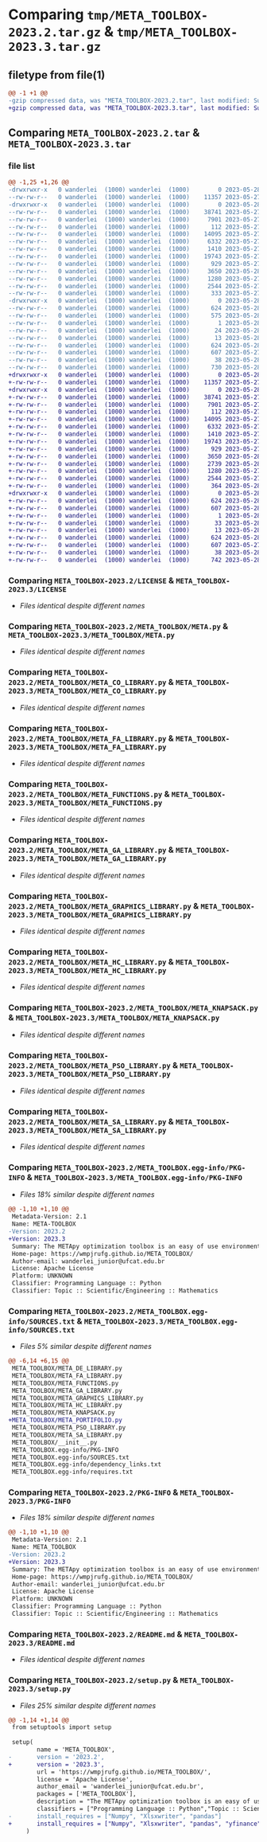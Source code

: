 # Comparing `tmp/META_TOOLBOX-2023.2.tar.gz` & `tmp/META_TOOLBOX-2023.3.tar.gz`

## filetype from file(1)

```diff
@@ -1 +1 @@
-gzip compressed data, was "META_TOOLBOX-2023.2.tar", last modified: Sun May 28 01:14:31 2023, max compression
+gzip compressed data, was "META_TOOLBOX-2023.3.tar", last modified: Sun May 28 18:20:03 2023, max compression
```

## Comparing `META_TOOLBOX-2023.2.tar` & `META_TOOLBOX-2023.3.tar`

### file list

```diff
@@ -1,25 +1,26 @@
-drwxrwxr-x   0 wanderlei  (1000) wanderlei  (1000)        0 2023-05-28 01:14:31.053979 META_TOOLBOX-2023.2/
--rw-rw-r--   0 wanderlei  (1000) wanderlei  (1000)    11357 2023-05-27 23:22:01.000000 META_TOOLBOX-2023.2/LICENSE
-drwxrwxr-x   0 wanderlei  (1000) wanderlei  (1000)        0 2023-05-28 01:14:31.053979 META_TOOLBOX-2023.2/META_TOOLBOX/
--rw-rw-r--   0 wanderlei  (1000) wanderlei  (1000)    38741 2023-05-27 23:22:01.000000 META_TOOLBOX-2023.2/META_TOOLBOX/META.py
--rw-rw-r--   0 wanderlei  (1000) wanderlei  (1000)     7901 2023-05-27 23:22:01.000000 META_TOOLBOX-2023.2/META_TOOLBOX/META_CO_LIBRARY.py
--rw-rw-r--   0 wanderlei  (1000) wanderlei  (1000)      112 2023-05-27 23:22:01.000000 META_TOOLBOX-2023.2/META_TOOLBOX/META_DE_LIBRARY.py
--rw-rw-r--   0 wanderlei  (1000) wanderlei  (1000)    14095 2023-05-27 23:22:01.000000 META_TOOLBOX-2023.2/META_TOOLBOX/META_FA_LIBRARY.py
--rw-rw-r--   0 wanderlei  (1000) wanderlei  (1000)     6332 2023-05-27 23:22:01.000000 META_TOOLBOX-2023.2/META_TOOLBOX/META_FUNCTIONS.py
--rw-rw-r--   0 wanderlei  (1000) wanderlei  (1000)     1410 2023-05-27 23:22:01.000000 META_TOOLBOX-2023.2/META_TOOLBOX/META_GA_LIBRARY.py
--rw-rw-r--   0 wanderlei  (1000) wanderlei  (1000)    19743 2023-05-27 23:22:01.000000 META_TOOLBOX-2023.2/META_TOOLBOX/META_GRAPHICS_LIBRARY.py
--rw-rw-r--   0 wanderlei  (1000) wanderlei  (1000)      929 2023-05-27 23:22:01.000000 META_TOOLBOX-2023.2/META_TOOLBOX/META_HC_LIBRARY.py
--rw-rw-r--   0 wanderlei  (1000) wanderlei  (1000)     3650 2023-05-28 00:47:17.000000 META_TOOLBOX-2023.2/META_TOOLBOX/META_KNAPSACK.py
--rw-rw-r--   0 wanderlei  (1000) wanderlei  (1000)     1280 2023-05-27 23:22:01.000000 META_TOOLBOX-2023.2/META_TOOLBOX/META_PSO_LIBRARY.py
--rw-rw-r--   0 wanderlei  (1000) wanderlei  (1000)     2544 2023-05-27 23:22:01.000000 META_TOOLBOX-2023.2/META_TOOLBOX/META_SA_LIBRARY.py
--rw-rw-r--   0 wanderlei  (1000) wanderlei  (1000)      333 2023-05-27 23:50:52.000000 META_TOOLBOX-2023.2/META_TOOLBOX/__init__.py
-drwxrwxr-x   0 wanderlei  (1000) wanderlei  (1000)        0 2023-05-28 01:14:31.053979 META_TOOLBOX-2023.2/META_TOOLBOX.egg-info/
--rw-rw-r--   0 wanderlei  (1000) wanderlei  (1000)      624 2023-05-28 01:14:31.000000 META_TOOLBOX-2023.2/META_TOOLBOX.egg-info/PKG-INFO
--rw-rw-r--   0 wanderlei  (1000) wanderlei  (1000)      575 2023-05-28 01:14:31.000000 META_TOOLBOX-2023.2/META_TOOLBOX.egg-info/SOURCES.txt
--rw-rw-r--   0 wanderlei  (1000) wanderlei  (1000)        1 2023-05-28 01:14:31.000000 META_TOOLBOX-2023.2/META_TOOLBOX.egg-info/dependency_links.txt
--rw-rw-r--   0 wanderlei  (1000) wanderlei  (1000)       24 2023-05-28 01:14:31.000000 META_TOOLBOX-2023.2/META_TOOLBOX.egg-info/requires.txt
--rw-rw-r--   0 wanderlei  (1000) wanderlei  (1000)       13 2023-05-28 01:14:31.000000 META_TOOLBOX-2023.2/META_TOOLBOX.egg-info/top_level.txt
--rw-rw-r--   0 wanderlei  (1000) wanderlei  (1000)      624 2023-05-28 01:14:31.053979 META_TOOLBOX-2023.2/PKG-INFO
--rw-rw-r--   0 wanderlei  (1000) wanderlei  (1000)      607 2023-05-27 23:22:01.000000 META_TOOLBOX-2023.2/README.md
--rw-rw-r--   0 wanderlei  (1000) wanderlei  (1000)       38 2023-05-28 01:14:31.053979 META_TOOLBOX-2023.2/setup.cfg
--rw-rw-r--   0 wanderlei  (1000) wanderlei  (1000)      730 2023-05-28 01:00:12.000000 META_TOOLBOX-2023.2/setup.py
+drwxrwxr-x   0 wanderlei  (1000) wanderlei  (1000)        0 2023-05-28 18:20:03.353035 META_TOOLBOX-2023.3/
+-rw-rw-r--   0 wanderlei  (1000) wanderlei  (1000)    11357 2023-05-27 23:22:01.000000 META_TOOLBOX-2023.3/LICENSE
+drwxrwxr-x   0 wanderlei  (1000) wanderlei  (1000)        0 2023-05-28 18:20:03.353035 META_TOOLBOX-2023.3/META_TOOLBOX/
+-rw-rw-r--   0 wanderlei  (1000) wanderlei  (1000)    38741 2023-05-27 23:22:01.000000 META_TOOLBOX-2023.3/META_TOOLBOX/META.py
+-rw-rw-r--   0 wanderlei  (1000) wanderlei  (1000)     7901 2023-05-27 23:22:01.000000 META_TOOLBOX-2023.3/META_TOOLBOX/META_CO_LIBRARY.py
+-rw-rw-r--   0 wanderlei  (1000) wanderlei  (1000)      112 2023-05-27 23:22:01.000000 META_TOOLBOX-2023.3/META_TOOLBOX/META_DE_LIBRARY.py
+-rw-rw-r--   0 wanderlei  (1000) wanderlei  (1000)    14095 2023-05-27 23:22:01.000000 META_TOOLBOX-2023.3/META_TOOLBOX/META_FA_LIBRARY.py
+-rw-rw-r--   0 wanderlei  (1000) wanderlei  (1000)     6332 2023-05-27 23:22:01.000000 META_TOOLBOX-2023.3/META_TOOLBOX/META_FUNCTIONS.py
+-rw-rw-r--   0 wanderlei  (1000) wanderlei  (1000)     1410 2023-05-27 23:22:01.000000 META_TOOLBOX-2023.3/META_TOOLBOX/META_GA_LIBRARY.py
+-rw-rw-r--   0 wanderlei  (1000) wanderlei  (1000)    19743 2023-05-27 23:22:01.000000 META_TOOLBOX-2023.3/META_TOOLBOX/META_GRAPHICS_LIBRARY.py
+-rw-rw-r--   0 wanderlei  (1000) wanderlei  (1000)      929 2023-05-27 23:22:01.000000 META_TOOLBOX-2023.3/META_TOOLBOX/META_HC_LIBRARY.py
+-rw-rw-r--   0 wanderlei  (1000) wanderlei  (1000)     3650 2023-05-28 00:47:17.000000 META_TOOLBOX-2023.3/META_TOOLBOX/META_KNAPSACK.py
+-rw-rw-r--   0 wanderlei  (1000) wanderlei  (1000)     2739 2023-05-28 18:19:42.000000 META_TOOLBOX-2023.3/META_TOOLBOX/META_PORTIFOLIO.py
+-rw-rw-r--   0 wanderlei  (1000) wanderlei  (1000)     1280 2023-05-27 23:22:01.000000 META_TOOLBOX-2023.3/META_TOOLBOX/META_PSO_LIBRARY.py
+-rw-rw-r--   0 wanderlei  (1000) wanderlei  (1000)     2544 2023-05-27 23:22:01.000000 META_TOOLBOX-2023.3/META_TOOLBOX/META_SA_LIBRARY.py
+-rw-rw-r--   0 wanderlei  (1000) wanderlei  (1000)      364 2023-05-28 18:19:42.000000 META_TOOLBOX-2023.3/META_TOOLBOX/__init__.py
+drwxrwxr-x   0 wanderlei  (1000) wanderlei  (1000)        0 2023-05-28 18:20:03.353035 META_TOOLBOX-2023.3/META_TOOLBOX.egg-info/
+-rw-rw-r--   0 wanderlei  (1000) wanderlei  (1000)      624 2023-05-28 18:20:03.000000 META_TOOLBOX-2023.3/META_TOOLBOX.egg-info/PKG-INFO
+-rw-rw-r--   0 wanderlei  (1000) wanderlei  (1000)      607 2023-05-28 18:20:03.000000 META_TOOLBOX-2023.3/META_TOOLBOX.egg-info/SOURCES.txt
+-rw-rw-r--   0 wanderlei  (1000) wanderlei  (1000)        1 2023-05-28 18:20:03.000000 META_TOOLBOX-2023.3/META_TOOLBOX.egg-info/dependency_links.txt
+-rw-rw-r--   0 wanderlei  (1000) wanderlei  (1000)       33 2023-05-28 18:20:03.000000 META_TOOLBOX-2023.3/META_TOOLBOX.egg-info/requires.txt
+-rw-rw-r--   0 wanderlei  (1000) wanderlei  (1000)       13 2023-05-28 18:20:03.000000 META_TOOLBOX-2023.3/META_TOOLBOX.egg-info/top_level.txt
+-rw-rw-r--   0 wanderlei  (1000) wanderlei  (1000)      624 2023-05-28 18:20:03.353035 META_TOOLBOX-2023.3/PKG-INFO
+-rw-rw-r--   0 wanderlei  (1000) wanderlei  (1000)      607 2023-05-27 23:22:01.000000 META_TOOLBOX-2023.3/README.md
+-rw-rw-r--   0 wanderlei  (1000) wanderlei  (1000)       38 2023-05-28 18:20:03.353035 META_TOOLBOX-2023.3/setup.cfg
+-rw-rw-r--   0 wanderlei  (1000) wanderlei  (1000)      742 2023-05-28 18:19:42.000000 META_TOOLBOX-2023.3/setup.py
```

### Comparing `META_TOOLBOX-2023.2/LICENSE` & `META_TOOLBOX-2023.3/LICENSE`

 * *Files identical despite different names*

### Comparing `META_TOOLBOX-2023.2/META_TOOLBOX/META.py` & `META_TOOLBOX-2023.3/META_TOOLBOX/META.py`

 * *Files identical despite different names*

### Comparing `META_TOOLBOX-2023.2/META_TOOLBOX/META_CO_LIBRARY.py` & `META_TOOLBOX-2023.3/META_TOOLBOX/META_CO_LIBRARY.py`

 * *Files identical despite different names*

### Comparing `META_TOOLBOX-2023.2/META_TOOLBOX/META_FA_LIBRARY.py` & `META_TOOLBOX-2023.3/META_TOOLBOX/META_FA_LIBRARY.py`

 * *Files identical despite different names*

### Comparing `META_TOOLBOX-2023.2/META_TOOLBOX/META_FUNCTIONS.py` & `META_TOOLBOX-2023.3/META_TOOLBOX/META_FUNCTIONS.py`

 * *Files identical despite different names*

### Comparing `META_TOOLBOX-2023.2/META_TOOLBOX/META_GA_LIBRARY.py` & `META_TOOLBOX-2023.3/META_TOOLBOX/META_GA_LIBRARY.py`

 * *Files identical despite different names*

### Comparing `META_TOOLBOX-2023.2/META_TOOLBOX/META_GRAPHICS_LIBRARY.py` & `META_TOOLBOX-2023.3/META_TOOLBOX/META_GRAPHICS_LIBRARY.py`

 * *Files identical despite different names*

### Comparing `META_TOOLBOX-2023.2/META_TOOLBOX/META_HC_LIBRARY.py` & `META_TOOLBOX-2023.3/META_TOOLBOX/META_HC_LIBRARY.py`

 * *Files identical despite different names*

### Comparing `META_TOOLBOX-2023.2/META_TOOLBOX/META_KNAPSACK.py` & `META_TOOLBOX-2023.3/META_TOOLBOX/META_KNAPSACK.py`

 * *Files identical despite different names*

### Comparing `META_TOOLBOX-2023.2/META_TOOLBOX/META_PSO_LIBRARY.py` & `META_TOOLBOX-2023.3/META_TOOLBOX/META_PSO_LIBRARY.py`

 * *Files identical despite different names*

### Comparing `META_TOOLBOX-2023.2/META_TOOLBOX/META_SA_LIBRARY.py` & `META_TOOLBOX-2023.3/META_TOOLBOX/META_SA_LIBRARY.py`

 * *Files identical despite different names*

### Comparing `META_TOOLBOX-2023.2/META_TOOLBOX.egg-info/PKG-INFO` & `META_TOOLBOX-2023.3/META_TOOLBOX.egg-info/PKG-INFO`

 * *Files 18% similar despite different names*

```diff
@@ -1,10 +1,10 @@
 Metadata-Version: 2.1
 Name: META-TOOLBOX
-Version: 2023.2
+Version: 2023.3
 Summary: The METApy optimization toolbox is an easy of use environment for applying metaheuristic optimization methods. The platform has several optimization methods, as well as functions for generating charts and statistical analysis of the results.
 Home-page: https://wmpjrufg.github.io/META_TOOLBOX/
 Author-email: wanderlei_junior@ufcat.edu.br
 License: Apache License
 Platform: UNKNOWN
 Classifier: Programming Language :: Python
 Classifier: Topic :: Scientific/Engineering :: Mathematics
```

### Comparing `META_TOOLBOX-2023.2/META_TOOLBOX.egg-info/SOURCES.txt` & `META_TOOLBOX-2023.3/META_TOOLBOX.egg-info/SOURCES.txt`

 * *Files 5% similar despite different names*

```diff
@@ -6,14 +6,15 @@
 META_TOOLBOX/META_DE_LIBRARY.py
 META_TOOLBOX/META_FA_LIBRARY.py
 META_TOOLBOX/META_FUNCTIONS.py
 META_TOOLBOX/META_GA_LIBRARY.py
 META_TOOLBOX/META_GRAPHICS_LIBRARY.py
 META_TOOLBOX/META_HC_LIBRARY.py
 META_TOOLBOX/META_KNAPSACK.py
+META_TOOLBOX/META_PORTIFOLIO.py
 META_TOOLBOX/META_PSO_LIBRARY.py
 META_TOOLBOX/META_SA_LIBRARY.py
 META_TOOLBOX/__init__.py
 META_TOOLBOX.egg-info/PKG-INFO
 META_TOOLBOX.egg-info/SOURCES.txt
 META_TOOLBOX.egg-info/dependency_links.txt
 META_TOOLBOX.egg-info/requires.txt
```

### Comparing `META_TOOLBOX-2023.2/PKG-INFO` & `META_TOOLBOX-2023.3/PKG-INFO`

 * *Files 18% similar despite different names*

```diff
@@ -1,10 +1,10 @@
 Metadata-Version: 2.1
 Name: META_TOOLBOX
-Version: 2023.2
+Version: 2023.3
 Summary: The METApy optimization toolbox is an easy of use environment for applying metaheuristic optimization methods. The platform has several optimization methods, as well as functions for generating charts and statistical analysis of the results.
 Home-page: https://wmpjrufg.github.io/META_TOOLBOX/
 Author-email: wanderlei_junior@ufcat.edu.br
 License: Apache License
 Platform: UNKNOWN
 Classifier: Programming Language :: Python
 Classifier: Topic :: Scientific/Engineering :: Mathematics
```

### Comparing `META_TOOLBOX-2023.2/README.md` & `META_TOOLBOX-2023.3/README.md`

 * *Files identical despite different names*

### Comparing `META_TOOLBOX-2023.2/setup.py` & `META_TOOLBOX-2023.3/setup.py`

 * *Files 25% similar despite different names*

```diff
@@ -1,14 +1,14 @@
 from setuptools import setup
 
 setup(
     	name = 'META_TOOLBOX',
-    	version = '2023.2',
+    	version = '2023.3',
 		url = 'https://wmpjrufg.github.io/META_TOOLBOX/',
     	license = 'Apache License',
     	author_email = 'wanderlei_junior@ufcat.edu.br',
     	packages = ['META_TOOLBOX'],
     	description = "The METApy optimization toolbox is an easy of use environment for applying metaheuristic optimization methods. The platform has several optimization methods, as well as functions for generating charts and statistical analysis of the results.",
     	classifiers = ["Programming Language :: Python","Topic :: Scientific/Engineering :: Mathematics", "Topic :: Scientific/Engineering"],
-    	install_requires = ["Numpy", "Xlsxwriter", "pandas"]
+    	install_requires = ["Numpy", "Xlsxwriter", "pandas", "yfinance"]
     )
```

